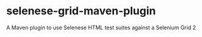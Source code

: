 selenese-grid-maven-plugin
==========================

A Maven plugin to use Selenese HTML test suites against a Selenium Grid 2